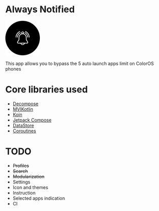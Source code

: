 # Always Notified

![App Icon](https://github.com/arttttt/AlwaysNotified/blob/master/resources/always_notified_icon_108.png)

This app allows you to bypass the 5 auto launch apps limit on ColorOS phones

# Core libraries used

* [Decompose](https://github.com/arkivanov/Decompose)
* [MVIKotlin](https://github.com/arkivanov/MVIKotlin)
* [Koin](https://github.com/InsertKoinIO/)
* [Jetpack Compose](https://developer.android.com/jetpack/compose)
* [DataStore](https://developer.android.com/jetpack/androidx/releases/datastore)
* [Coroutines](https://github.com/Kotlin/kotlinx.coroutines)

# TODO

* ~~Profiles~~
* ~~Search~~
* ~~Modularization~~
* Settings
* Icon and themes
* Instruction
* Selected apps indication
* CI
